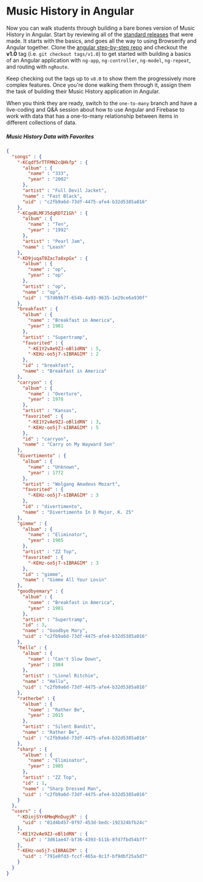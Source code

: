 # Music History in Angular

Now you can walk students through building a bare bones version of Music History in Angular. Start by reviewing all of the [standard releases](https://github.com/nashville-software-school/angular-step-by-step/releases) that were made. It starts with the basics, and goes all the way to using Browserify and Angular together. Clone the [angular step-by-step repo](https://github.com/nashville-software-school/angular-step-by-step) and checkout the **v1.0** tag (i.e. `git checkout tags/v1.0`) to get started with building a basics of an Angular application with `ng-app`, `ng-controller`, `ng-model`, `ng-repeat`, and routing with `ngRoute`.

Keep checking out the tags up to `v8.0` to show them the progressively more complex features. Once you're done walking them through it, assign them the task of building their Music History application in Angular.

When you think they are ready, switch to the `one-to-many` branch and have a live-coding and Q&A session about how to use Angular and Firebase to work with data that has a one-to-many relationship between items in different collections of data.

##### Music History Data with Favorites

```json
{
  "songs" : {
    "-KCqdf5rTTFMN2cQHkfp" : {
      "album" : {
        "name" : "333",
        "year" : "2002"
      },
      "artist" : "Full Devil Jacket",
      "name" : "Fast Black",
      "uid" : "c2fb9a6d-73df-4475-afe4-b32d5385a016"
    },
    "-KCqeBLMFJ5dqRDTZ1Gh" : {
      "album" : {
        "name" : "Ten",
        "year" : "1992"
      },
      "artist" : "Pearl Jam",
      "name" : "Leash"
    },
    "-KD9juqaT0Zac7a8xpGx" : {
      "album" : {
        "name" : "op",
        "year" : "op"
      },
      "artist" : "op",
      "name" : "op",
      "uid" : "57d69b7f-654b-4a93-9635-1e29ce6a930f"
    },
    "breakfast" : {
      "album" : {
        "name" : "Breakfast in America",
        "year" : 1981
      },
      "artist" : "Supertramp",
      "favorited" : {
        "-KE1Y2vAe9ZJ-oBl1dRN" : 5,
        "-KEHz-oo5j7-sIBRAGIM" : 2
      },
      "id" : "breakfast",
      "name" : "Breakfast in America"
    },
    "carryon" : {
      "album" : {
        "name" : "Overture",
        "year" : 1978
      },
      "artist" : "Kansas",
      "favorited" : {
        "-KE1Y2vAe9ZJ-oBl1dRN" : 3,
        "-KEHz-oo5j7-sIBRAGIM" : 5
      },
      "id" : "carryon",
      "name" : "Carry on My Wayward Son"
    },
    "divertimento" : {
      "album" : {
        "name" : "Unknown",
        "year" : 1772
      },
      "artist" : "Wolgang Amadeus Mozart",
      "favorited" : {
        "-KEHz-oo5j7-sIBRAGIM" : 3
      },
      "id" : "divertimento",
      "name" : "Divertimento In D Major, K. 25"
    },
    "gimme" : {
      "album" : {
        "name" : "Eliminator",
        "year" : 1985
      },
      "artist" : "ZZ Top",
      "favorited" : {
        "-KEHz-oo5j7-sIBRAGIM" : 3
      },
      "id" : "gimme",
      "name" : "Gimme All Your Lovin"
    },
    "goodbyemary" : {
      "album" : {
        "name" : "Breakfast in America",
        "year" : 1981
      },
      "artist" : "Supertramp",
      "id" : 3,
      "name" : "Goodbye Mary",
      "uid" : "c2fb9a6d-73df-4475-afe4-b32d5385a016"
    },
    "hello" : {
      "album" : {
        "name" : "Can't Slow Down",
        "year" : 1984
      },
      "artist" : "Lionel Ritchie",
      "name" : "Hello",
      "uid" : "c2fb9a6d-73df-4475-afe4-b32d5385a016"
    },
    "ratherbe" : {
      "album" : {
        "name" : "Rather Be",
        "year" : 2015
      },
      "artist" : "Silent Bandit",
      "name" : "Rather Be",
      "uid" : "c2fb9a6d-73df-4475-afe4-b32d5385a016"
    },
    "sharp" : {
      "album" : {
        "name" : "Eliminator",
        "year" : 1985
      },
      "artist" : "ZZ Top",
      "id" : 1,
      "name" : "Sharp Dressed Man",
      "uid" : "c2fb9a6d-73df-4475-afe4-b32d5385a016"
    }
  },
  "users" : {
    "-KDinjSYr6MmqMnDugjR" : {
      "uid" : "01d4b457-0f97-453d-bedc-192324bfb24c"
    },
    "-KE1Y2vAe9ZJ-oBl1dRN" : {
      "uid" : "3d61ae47-bf36-4393-b11b-8fd7fbd54b7f"
    },
    "-KEHz-oo5j7-sIBRAGIM" : {
      "uid" : "791e0fd3-fccf-465a-8c1f-bf9dbf25a5d7"
    }
  }
}
```